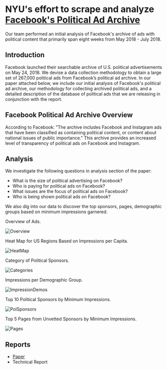 # NYU's effort to scrape and analyze [Facebook's Political Ad Archive](https://www.facebook.com/politicalcontentads/)
Our team performed an initial analysis of Facebook's archive of ads with political content that primarily span eight weeks from May 2018 - July 2018. 


## Introduction
Facebook launched their searchable archive of U.S. political advertisements on May 24, 2018. We devise a data collection methodology to obtain a large set of 267,000 political ads from Facebook’s political ad archive. In our paper attached below, we include our initial analysis of Facebook's political ad archive, our methodology for collecting archived political ads, and a detailed description of the database of political ads that we are releasing in conjunction with the report. 


## Facebook Political Ad Archive Overview
According to Facebook: "The archive includes Facebook and Instagram ads that have been classified as containing political content, or content about national issues of public importance." This archive provides an increased level of transparency of political ads on Facebook and Instagram. 


## Analysis
We investigate the following questions in analysis section of the paper:

- What is the size of political advertising on Facebook?
- Who is paying for political ads on Facebook?
- What issues are the focus of political ads on Facebook?
- Who is being shown political ads on Facebook? 

We also dig into our data to discover the top sponsors, pages, demographic groups based on minimum impressions garnered. 


Overview of Ads.   

![Overview]({{site.url}}/docs/Overview.png)

Heat Map for US Regions Based on Impressions per Capita.   

![HeatMap](https://github.com/online-pol-ads/FBPoliticalAds/blob/master/docs/ImpressionsHeatUSAFinal.png)

Category of Political Sponsors.  

![Categories](https://github.com/online-pol-ads/FBPoliticalAds/blob/master/docs/PoliticalSponsorCategories.png)

Impressions per Demographic Group.   

![ImpressionDemos](https://github.com/online-pol-ads/FBPoliticalAds/blob/master/docs/ImpressionsDemographic.png)

Top 10 Political Sponsors by Minimum Impressions.  

![PolSponsors](https://github.com/online-pol-ads/FBPoliticalAds/blob/master/docs/Top10PoliticalSponsorsMinImp.png)

Top 5 Pages from Unvetted Sponsors by Minimum Impressions.  

![Pages](https://github.com/online-pol-ads/FBPoliticalAds/blob/master/docs/Top5PagesMinImp.png)


## Reports
- [Paper](https://github.com/online-pol-ads/FBPoliticalAds/blob/master/docs/Facebooks-archive.pdf)
- Technical Report

